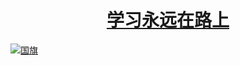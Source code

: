 # <h1 align="center">[学习永远在路上](http://u5n.cn/vxsw8)</h1>
[![国旗](https://user-images.githubusercontent.com/105477348/221784395-ba1b2d1b-5ed1-474d-b94e-322026b69357.png)](https://github.com/51kanpian/51kanpian/blob/main/001/01.md)
<!--
<h1 align="center">学习永远在路上</h1>






**51kanpian/51kanpian** is a ✨ _special_ ✨ repository because its `README.md` (this file) appears on your GitHub profile.
 [![twitter](https://user-images.githubusercontent.com/128218225/226099468-6e38ebad-3e03-4ccc-8920-19afa5dcd858.png)
](https://twitter.com/whaogx)

Here are some ideas to get you started:

- 🔭 I’m currently working on ...
- 🌱 I’m currently learning ...
- 👯 I’m looking to collaborate on ...
- 🤔 I’m looking for help with ...
- 💬 Ask me about ...
- 📫 How to reach me: ...
- 😄 Pronouns: ...
- ⚡ Fun fact: ...
-->
